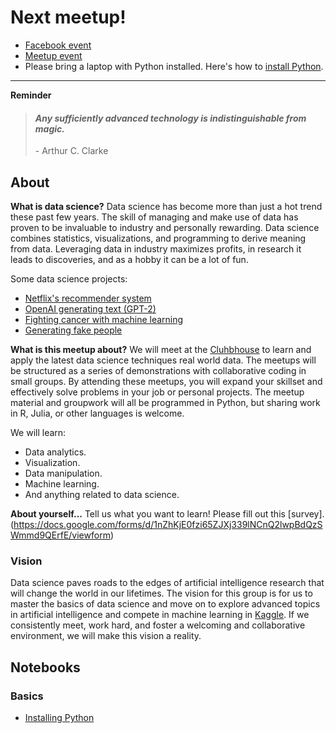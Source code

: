 # Next meetup!
- [Facebook event](https://www.facebook.com/events/177046353584527/)
- [Meetup event](https://www.meetup.com/HackAugusta/events/259268169/)
- Please bring a laptop with Python installed. Here's how to [install Python](getting_started.html).

___

__**Reminder**__
<blockquote>
    <h4><i>Any sufficiently advanced technology is indistinguishable from magic.</i></h4>
    <p>- Arthur C. Clarke</p>
</blockquote>        

## About

__What is data science?__
Data science has become more than just a hot trend these past few years. The skill of managing and make use of data has proven to be invaluable to industry and personally rewarding. Data science combines statistics, visualizations, and programming to derive meaning from data. Leveraging data in industry maximizes profits, in research it leads to discoveries, and as a hobby it can be a lot of fun.

Some data science projects:
- [Netflix's recommender system](https://help.netflix.com/en/node/100639)
- [OpenAI generating text (GPT-2)](https://talktotransformer.com)
- [Fighting cancer with machine learning](https://www.cancerdatascience.org)
- [Generating fake people](https://thispersondoesnotexist.com)


__What is this meetup about?__
We will meet at the [Cluhbhouse](https://www.theclubhou.se) to learn and apply the latest data science techniques real world data. The meetups will be structured as a series of demonstrations with collaborative coding in small groups. By attending these meetups, you will expand your skillset and effectively solve problems in your job or personal projects. The meetup material and groupwork will all be programmed in Python, but sharing work in R, Julia, or other languages is welcome.

We will learn:
- Data analytics.
- Visualization.
- Data manipulation.
- Machine learning.
- And anything related to data science.

__About yourself...__
Tell us what you want to learn! Please fill out this [survey].(https://docs.google.com/forms/d/1nZhKjE0fzi65ZJXj339lNCnQ2lwpBdQzSWmmd9QErfE/viewform)

### Vision
Data science paves roads to the edges of artificial intelligence research that will change the world in our lifetimes. The vision for this group is for us to master the basics of data science and move on to explore advanced topics in artificial intelligence and compete in machine learning in [Kaggle](www.kaggle.com). If we consistently meet, work hard, and foster a welcoming and collaborative environment, we will make this vision a reality.


## Notebooks

### Basics
- [Installing Python](getting_started.html)
